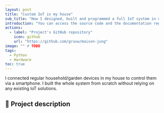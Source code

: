 ```yaml
---
layout: post
title: "Custom IoT in my house"
sub_title: "How I designed, built and programmed a full IoT system in my house from scratch."
introduction: "You can access the source code and the documentation regarding this project on the following GitHub repository:"
actions:
  - label: "Project's GitHub repository"
    icon: github
    url: "https://github.com/gruvw/maison-jung"
image: "" # TODO
tags:
  - Python
  - Hardware
toc: true
---
```


I connected regular household/garden devices in my house to control them via a smartphone.
I built the whole system from scratch without relying on any existing IoT solutions.

## 📱 Project description
